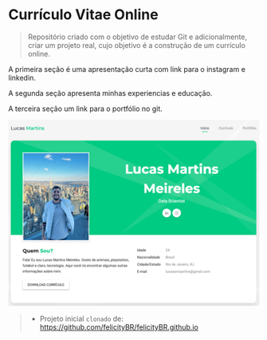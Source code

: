 # Currículo Vitae Online
> Repositório criado com o objetivo de estudar Git e adicionalmente, criar um projeto real, cujo objetivo é a construção de um currículo online.

A primeira seção é uma apresentação curta com link para o instagram e linkedin.

A segunda seção apresenta minhas experiencias e educação.

A terceira seção um link para o portfólio no git.

![](site.png)

>* Projeto inicial `clonado` de: https://github.com/felicityBR/felicityBR.github.io
